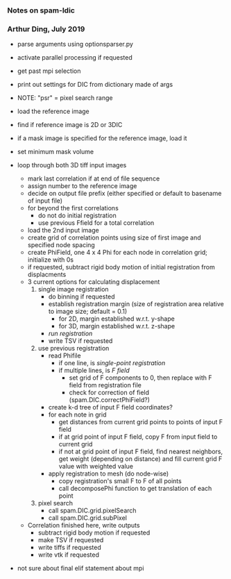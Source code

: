 ### Notes on spam-ldic
### Arthur Ding, July 2019

- parse arguments using optionsparser.py
- activate parallel processing if requested
- get past mpi selection
- print out settings for DIC from dictionary made of args
- NOTE: "psr" = pixel search range
- load the reference image
- find if reference image is 2D or 3DIC
- if a mask image is specified for the reference image, load it
- set minimum mask volume

- loop through both 3D tiff input images
    - mark last correlation if at end of file sequence
    - assign number to the reference image 
    - decide on output file prefix (either specified or default to basename of input file)
    - for beyond the first correlations
        - do not do initial registration 
        - use previous Ffield for a total correlation
    - load the 2nd input image
    - create grid of correlation points using size of first image and specified node spacing   
    - create PhiField, one 4 x 4 Phi for each node in correlation grid; initialize with 0s
    - if requested, subtract rigid body motion of initial registration from displacments
    - 3 current options for calculating displacement
        1) single image registration 
            - do binning if requested
            - establish registration margin (size of registration area relative to image size; default = 0.1)
                - for 2D, margin established w.r.t. y-shape
                - for 3D, margin established w.r.t. z-shape
            - *run registration*
            - write TSV if requested
        2) use previous registration
            - read Phifile 
                - if one line, is *single-point registration*
                - if multiple lines, is *F field*
                    - set grid of F components to 0, then replace with F field from registration file
                    - check for correction of field (spam.DIC.correctPhiField?)
            - create k-d tree of input F field coordinates?
            - for each note in grid 
                - get distances from current grid points to points of input F field 
                - if at grid point of input F field, copy F from input field to current grid 
                - if not at grid point of input F field, find nearest neighbors, get weight (depending on distance) and fill current grid F value with weighted value  
            - apply registration to mesh (do node-wise)
                - copy registration's small F to F of all points 
                - call decomposePhi function to get translation of each point
        3) pixel search
            - call spam.DIC.grid.pixelSearch 
            - call spam.DIC.grid.subPixel 
    - Correlation finished here, write outputs
        - subtract rigid body motion if requested 
        - make TSV if requested 
        - write tiffs if requested 
        - write vtk if requested 
- not sure about final elif statement about mpi
        
  
